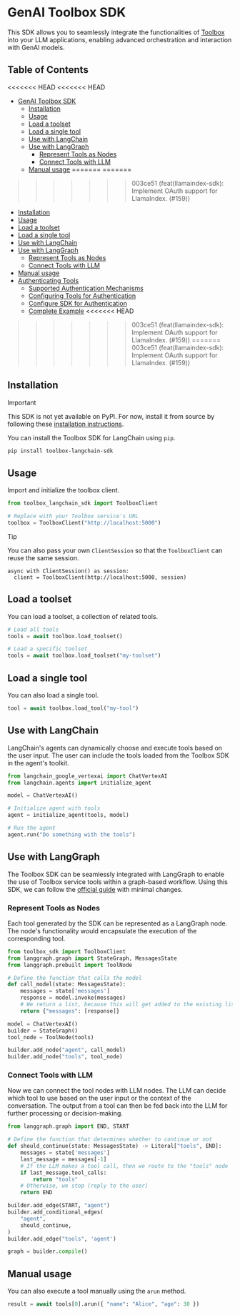 # GenAI Toolbox SDK

This SDK allows you to seamlessly integrate the functionalities of
[Toolbox](https://github.com/googleapis/genai-toolbox) into your LLM
applications, enabling advanced orchestration and interaction with GenAI models.

<!-- TOC ignore:true -->
## Table of Contents
<!-- TOC -->

<<<<<<< HEAD
<<<<<<< HEAD
- [GenAI Toolbox SDK](#genai-toolbox-sdk)
    - [Installation](#installation)
    - [Usage](#usage)
    - [Load a toolset](#load-a-toolset)
    - [Load a single tool](#load-a-single-tool)
    - [Use with LangChain](#use-with-langchain)
    - [Use with LangGraph](#use-with-langgraph)
        - [Represent Tools as Nodes](#represent-tools-as-nodes)
        - [Connect Tools with LLM](#connect-tools-with-llm)
    - [Manual usage](#manual-usage)
=======
=======
>>>>>>> 003ce51 (feat(llamaindex-sdk): Implement OAuth support for LlamaIndex. (#159))
- [Installation](#installation)
- [Usage](#usage)
- [Load a toolset](#load-a-toolset)
- [Load a single tool](#load-a-single-tool)
- [Use with LangChain](#use-with-langchain)
- [Use with LangGraph](#use-with-langgraph)
    - [Represent Tools as Nodes](#represent-tools-as-nodes)
    - [Connect Tools with LLM](#connect-tools-with-llm)
- [Manual usage](#manual-usage)
- [Authenticating Tools](#authenticating-tools)
    - [Supported Authentication Mechanisms](#supported-authentication-mechanisms)
    - [Configuring Tools for Authentication](#configuring-tools-for-authentication)
    - [Configure SDK for Authentication](#configure-sdk-for-authentication)
    - [Complete Example](#complete-example)
<<<<<<< HEAD
>>>>>>> 003ce51 (feat(llamaindex-sdk): Implement OAuth support for LlamaIndex. (#159))
=======
>>>>>>> 003ce51 (feat(llamaindex-sdk): Implement OAuth support for LlamaIndex. (#159))

<!-- /TOC -->

## Installation

> [!IMPORTANT]
> This SDK is not yet available on PyPI. For now, install it from source by
> following these [installation instructions](DEVELOPER.md).

You can install the Toolbox SDK for LangChain using `pip`.

```bash
pip install toolbox-langchain-sdk
```

## Usage

Import and initialize the toolbox client.

```python
from toolbox_langchain_sdk import ToolboxClient

# Replace with your Toolbox service's URL
toolbox = ToolboxClient("http://localhost:5000")
```

> [!TIP]
> You can also pass your own `ClientSession` so that the `ToolboxClient` can
> reuse the same session.
> ```
> async with ClientSession() as session:
>   client = ToolboxClient(http://localhost:5000, session)
> ```

## Load a toolset

You can load a toolset, a collection of related tools.

```python
# Load all tools
tools = await toolbox.load_toolset()

# Load a specific toolset
tools = await toolbox.load_toolset("my-toolset")
```

## Load a single tool

You can also load a single tool.

```python
tool = await toolbox.load_tool("my-tool")
```

## Use with LangChain

LangChain's agents can dynamically choose and execute tools based on the user
input. The user can include the tools loaded from the Toolbox SDK in the agent's
toolkit.

```python
from langchain_google_vertexai import ChatVertexAI
from langchain.agents import initialize_agent

model = ChatVertexAI()

# Initialize agent with tools
agent = initialize_agent(tools, model)

# Run the agent
agent.run("Do something with the tools")
```

## Use with LangGraph

The Toolbox SDK can be seamlessly integrated with LangGraph to enable the use of
Toolbox service tools within a graph-based workflow. Using this SDK, we can
follow the [official guide](https://langchain-ai.github.io/langgraph/) with
minimal changes.

### Represent Tools as Nodes

Each tool generated by the SDK can be represented as a LangGraph node. The
node's functionality would encapsulate the execution of the corresponding tool.

```python
from toolbox_sdk import ToolboxClient
from langgraph.graph import StateGraph, MessagesState
from langgraph.prebuilt import ToolNode

# Define the function that calls the model
def call_model(state: MessagesState):
    messages = state['messages']
    response = model.invoke(messages)
    # We return a list, because this will get added to the existing list
    return {"messages": [response]}

model = ChatVertexAI()
builder = StateGraph()
tool_node = ToolNode(tools)

builder.add_node("agent", call_model)
builder.add_node("tools", tool_node)
```

### Connect Tools with LLM

Now we can connect the tool nodes with LLM nodes. The LLM can decide which tool
to use based on the user input or the context of the conversation. The output
from a tool can then be fed back into the LLM for further processing or
decision-making.

```python
from langgraph.graph import END, START

# Define the function that determines whether to continue or not
def should_continue(state: MessagesState) -> Literal["tools", END]:
    messages = state['messages']
    last_message = messages[-1]
    # If the LLM makes a tool call, then we route to the "tools" node
    if last_message.tool_calls:
        return "tools"
    # Otherwise, we stop (reply to the user)
    return END

builder.add_edge(START, "agent")
builder.add_conditional_edges(
    "agent",
    should_continue,
)
builder.add_edge("tools", 'agent')

graph = builder.compile()
```

## Manual usage

You can also execute a tool manually using the `arun` method.

```python
result = await tools[0].arun({ "name": "Alice", "age": 30 })
```
